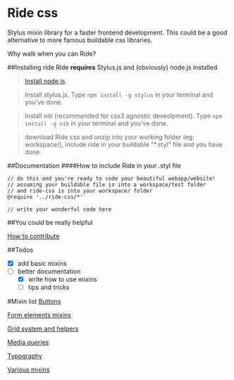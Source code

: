 Ride css
========

Stylus mixin library for a faster frontend development. This could be a good alternative to more famous buildable css libraries.

Why walk when you can Ride?

##Installing ride
Ride **requires** Stylus.js and (obviously) node.js installed

> [Install node.js](http://nodejs.org/ "Click here to go to node.js website")

> Install stylus.js. Type ```npm install -g stylus``` in your terminal and you've done.

> Install nib (recommended for css3 agnostic deveolpment). Type ```npm install -g nib``` in your terminal and you've done.

> download Ride css and unzip into your working folder (eg: workspace/), include ride in your buildable "*.styl" file and you have done.

##Documentation
####How to include Ride in your .styl file
```
// do this and you're ready to code your beautiful webapp/website!
// assuming your buildable file is into a workspace/test folder
// and ride-css is into your workspace/ folder
@require '../ride-css/*'

// write your wonderful code here
```

##You could be really helpful

[How to contribute](https://github.com/octod/ride-css/blob/master/contributing.md)

##Todos
- [x] add basic mixins
- [ ] better documentation
  - [x] write how to use mixins
  - [ ] tips and tricks

#Mixin list
[Buttons](https://github.com/octod/ride-css/blob/master/docs/buttons.md)

[Form elements mixins](https://github.com/octod/ride-css/blob/master/docs/form-elements.md)

[Grid system and helpers](https://github.com/octod/ride-css/blob/master/docs/grids.md)

[Media queries](https://github.com/octod/ride-css/blob/master/docs/media-queries.md)

[Typography](https://github.com/octod/ride-css/blob/master/docs/typography.md)

[Various mixins](https://github.com/octod/ride-css/blob/master/docs/etc.md)
